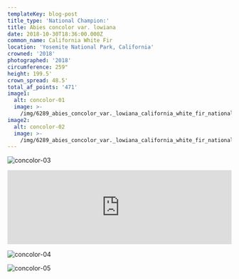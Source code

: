 ```yaml
---
templateKey: blog-post
title_type: 'National Champion:'
title: Abies concolor var. lowiana
date: 2018-10-30T18:36:00.000Z
common_name: California White Fir
location: 'Yosemite National Park, California'
crowned: '2018'
photographed: '2018'
circumference: 259"
height: 199.5'
crown_spread: 48.5'
total_af_points: '471'
image1:
  alt: concolor-01
  image: >-
    /img/6289_abies_concolor_var._lowiana_california_white_fir_national_champion_yosemite_national_park_american_forests_brian_kelley_bark_1.jpg
image2:
  alt: concolor-02
  image: >-
    /img/6289_abies_concolor_var._lowiana_california_white_fir_national_champion_yosemite_national_park_american_forests_brian_kelley_base.jpg
---
```

![concolor-03](/img/6289_abies_concolor_var._lowiana_california_white_fir_national_champion_yosemite_national_park_american_forests_brian_kelley_canopy.jpg)

<iframe width="100%" height="166" scrolling="no" frameborder="no" allow="autoplay" src="https://w.soundcloud.com/player/?url=https%3A//api.soundcloud.com/tracks/633312558&color=%23ff5500&auto_play=false&hide_related=false&show_comments=true&show_user=true&show_reposts=false&show_teaser=true"></iframe>

![concolor-04](/img/6289_abies_concolor_var._lowiana_california_white_fir_national_champion_yosemite_national_park_american_forests_brian_kelley_base_2.jpg)

![concolor-05](/img/6289_abies_concolor_var._lowiana_california_white_fir_national_champion_yosemite_national_park_american_forests_brian_kelley_scalewestern-red-cedar.jpg)
